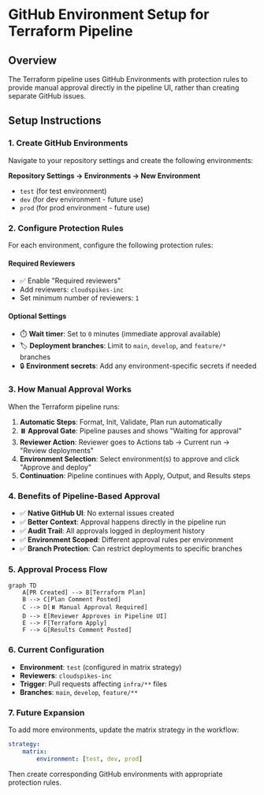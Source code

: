 # GitHub Environment Setup for Terraform Pipeline

## Overview

The Terraform pipeline uses GitHub Environments with protection rules to provide manual approval directly in the pipeline UI, rather than creating separate GitHub issues.

## Setup Instructions

### 1. Create GitHub Environments

Navigate to your repository settings and create the following environments:

**Repository Settings → Environments → New Environment**

- `test` (for test environment)
- `dev` (for dev environment - future use)
- `prod` (for prod environment - future use)

### 2. Configure Protection Rules

For each environment, configure the following protection rules:

#### Required Reviewers

- ✅ Enable "Required reviewers"
- Add reviewers: `cloudspikes-inc`
- Set minimum number of reviewers: `1`

#### Optional Settings

- ⏱️ **Wait timer**: Set to `0` minutes (immediate approval available)
- 🏷️ **Deployment branches**: Limit to `main`, `develop`, and `feature/*` branches
- 🔒 **Environment secrets**: Add any environment-specific secrets if needed

### 3. How Manual Approval Works

When the Terraform pipeline runs:

1. **Automatic Steps**: Format, Init, Validate, Plan run automatically
2. **⏸️ Approval Gate**: Pipeline pauses and shows "Waiting for approval"
3. **Reviewer Action**: Reviewer goes to Actions tab → Current run → "Review deployments"
4. **Environment Selection**: Select environment(s) to approve and click "Approve and deploy"
5. **Continuation**: Pipeline continues with Apply, Output, and Results steps

### 4. Benefits of Pipeline-Based Approval

- ✅ **Native GitHub UI**: No external issues created
- ✅ **Better Context**: Approval happens directly in the pipeline run
- ✅ **Audit Trail**: All approvals logged in deployment history
- ✅ **Environment Scoped**: Different approval rules per environment
- ✅ **Branch Protection**: Can restrict deployments to specific branches

### 5. Approval Process Flow

```mermaid
graph TD
    A[PR Created] --> B[Terraform Plan]
    B --> C[Plan Comment Posted]
    C --> D[⏸️ Manual Approval Required]
    D --> E[Reviewer Approves in Pipeline UI]
    E --> F[Terraform Apply]
    F --> G[Results Comment Posted]
```

### 6. Current Configuration

- **Environment**: `test` (configured in matrix strategy)
- **Reviewers**: `cloudspikes-inc`
- **Trigger**: Pull requests affecting `infra/**` files
- **Branches**: `main`, `develop`, `feature/**`

### 7. Future Expansion

To add more environments, update the matrix strategy in the workflow:

```yaml
strategy:
    matrix:
        environment: [test, dev, prod]
```

Then create corresponding GitHub environments with appropriate protection rules.
